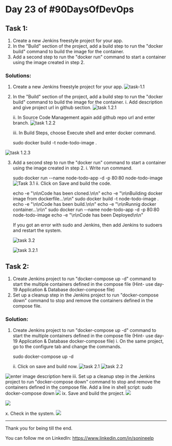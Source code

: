 # Day 23 of #90DaysOfDevOps

## Task 1:

 1. Create a new Jenkins freestyle project for your app.
 2. In the "Build" section of the project, add a build step to run the "docker build" command to build the image for the container.
 3. Add a second step to run the "docker run" command to start a container using the image created in step 2.

### Solutions:

 1. Create a new Jenkins freestyle project for your app.
	 ![task-1.1](https://i.ibb.co/Dzsx51C/Screenshot-from-2023-05-10-20-05-39.png)
	 
2. In the "Build" section of the project, add a build step to run the "docker build" command to build the image for the container.
	i. Add description and give project url in github section.
	![task 1.2.1](https://i.ibb.co/4T3qXCL/Screenshot-from-2023-05-10-20-19-06.png)

	ii. In Source Code Management again add github repo url and enter branch.
	![task 1.2.2](https://i.ibb.co/rHxKx8P/Screenshot-from-2023-05-10-20-23-26.png)

	iii. In Build Steps, choose Execute shell and enter docker command.
		
		

    sudo docker build -t node-todo-image . 
		
![task 1.2.3](https://i.ibb.co/xFxzLBz/Screenshot-from-2023-05-10-20-37-51.png)

3. Add a second step to run the "docker run" command to start a container using the image created in step 2.
	i. Write run command.
	

    sudo docker run --name node-todo-app -d -p 80:80 node-todo-image
	![Task 3.1](https://i.ibb.co/sVTJq6P/Screenshot-from-2023-05-10-20-40-54.png)
	ii. Click on Save and build the code.
		

    echo -e "\n\nCode has been cloned.\n\n"
echo -e "\n\nBuilding docker image from dockerfile...\n\n"
sudo docker build -t node-todo-image .
echo -e "\n\nCode has been build.\n\n"
echo -e "\n\nRunnig docker container...\n\n"
sudo docker run --name node-todo-app -d -p 80:80 node-todo-image
echo -e "\n\nCode has been Deployed\n\n"

	If you got an error with sudo and Jenkins, then add Jenkins to sudoers and restart the system. 

	![task 3.2](https://i.ibb.co/grm5tbQ/Screenshot-from-2023-05-10-21-14-23.png)

	![task 3.2.1](https://i.ibb.co/MpSctgH/Screenshot-from-2023-05-10-21-14-59.png)


## Task 2:

1. Create Jenkins project to run "docker-compose up -d" command to start the multiple containers defined in the compose file (Hint- use day-19 Application & Database docker-compose file)
2. Set up a cleanup step in the Jenkins project to run "docker-compose down" command to stop and remove the containers defined in the compose file.

### Solution:
1. Create Jenkins project to run "docker-compose up -d" command to start the multiple containers defined in the compose file (Hint- use day-19 Application & Database docker-compose file)
	i. On the same project, go to the configure tab and change the commands.
	

    sudo docker-compose up -d
    
	ii. Click on save and build now.
	![task 2.1](https://i.ibb.co/bmwPfQw/Screenshot-from-2023-05-10-21-33-15.png)
![task 2.2](https://i.ibb.co/xXtvxPW/Screenshot-from-2023-05-10-21-34-37.png)

![enter image description here](https://i.ibb.co/qgbVdTn/Screenshot-from-2023-05-10-21-45-30.png)
	iii. Set up a cleanup step in the Jenkins project to run "docker-compose down" command to stop and remove the containers defined in the compose file.
	Add a line in shell script: sudo docker-compose down
	![](https://i.ibb.co/0YXd9Mn/Screenshot-from-2023-05-10-21-42-51.png)
	ix. Save and build the project.
	![](https://i.ibb.co/3Bx8N8w/Screenshot-from-2023-05-10-21-40-08.png)

![](https://i.ibb.co/M95j2Ck/Screenshot-from-2023-05-10-21-44-26.png)

x. Check in the system.
![](https://i.ibb.co/mywVJ9K/Screenshot-from-2023-05-10-21-46-22.png)

---
Thank you for being till the end.

You can follow me on LinkedIn: https://www.linkedin.com/in/sonineelp
